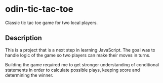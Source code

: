 # odin-tic-tac-toe


<p>Classic tic tac toe game for two local players.</p>
<h2>Description</h2>
<p>This is a project that is a next step in learning JavaScript. The goal was to handle logic of the game so two players can make their moves in turns.</p>
<p>Building the game required me to get stronger understanding of conditional statements in order to calculate possible plays, keeping score and determining the winner.</p>
